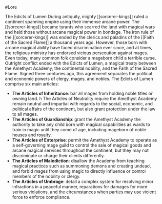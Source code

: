 #Lore

The Edicts of Lumen During antiquity, mighty [[sorcerer-kings]] ruled a continent spanning empire using their immense arcane power. The [[sorcerer-kings]] became tyrants who scarred the land with magical wars and held those without arcane magical power in bondage. The iron rule of the [[sorcerer-kings]] was ended by the clerics and paladins of the [[Faith of the Sacred Flame]] a thousand years ago. However, those born with arcane magical ability have faced discrimination ever since, and at times, the religious ministry has endorsed vicious persecution against mages. Even today, many common folk consider a mageborn child a terrible curse. 
Outright conflict ended with the Edicts of Lumen, a magical treaty between the Amethyst Academy, the continental nobility, and the Faith of the Sacred Flame. Signed three centuries ago, this agreement separates the political and economic powers of clergy, mages, and nobles. The Edicts of Lumen comprise six main articles:
- **The Articles of Inheritance**: bar all mages from holding noble titles or owning land. h The Articles of Neutrality require the Amethyst Academy remain neutral and impartial with regards to the social, economic, and political affairs of the continent, but also grant protection under the law to all mages.
- **The Articles of Guardianship**: grant the Amethyst Academy the authority to take any child born with magical capabilities as wards to train in magic until they come of age, including mageborn of noble houses and royalty.
- **The Articles of Enterprise**: permit the Amethyst Academy to operate as a self-governing mage guild to control the sale of magical goods and arcane magical services throughout the continent, but they may not discriminate or charge their clients differently.
- **The Articles of Malediction**: disallow the Academy from teaching magical practices such as summoning demons and creating undead, and forbid mages from using magic to directly influence or control members of the nobility or clergy.
- **The Articles of Umbrage**: detail a complex system for resolving minor infractions in a peaceful manner, reparations for damages for more serious violations, and the circumstances when parties may use violent force to enforce compliance.